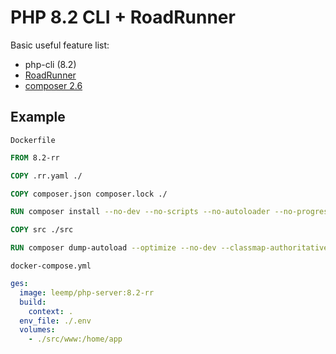 # PHP 8.2 CLI + RoadRunner

Basic useful feature list:

- php-cli (8.2)
- [RoadRunner](https://roadrunner.dev/)
- [composer 2.6](https://getcomposer.org/)

## Example

`Dockerfile`

```Dockerfile
FROM 8.2-rr

COPY .rr.yaml ./

COPY composer.json composer.lock ./

RUN composer install --no-dev --no-scripts --no-autoloader --no-progress --no-suggest --no-interaction

COPY src ./src

RUN composer dump-autoload --optimize --no-dev --classmap-authoritative

```

`docker-compose.yml`

```yaml
ges:
  image: leemp/php-server:8.2-rr
  build:
    context: .
  env_file: ./.env
  volumes:
    - ./src/www:/home/app
```
